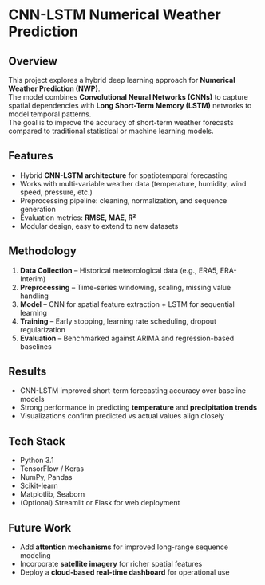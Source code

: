 # CNN-LSTM Numerical Weather Prediction

## Overview
This project explores a hybrid deep learning approach for **Numerical Weather Prediction (NWP)**.  
The model combines **Convolutional Neural Networks (CNNs)** to capture spatial dependencies with **Long Short-Term Memory (LSTM)** networks to model temporal patterns.  
The goal is to improve the accuracy of short-term weather forecasts compared to traditional statistical or machine learning models.  

## Features
- Hybrid **CNN-LSTM architecture** for spatiotemporal forecasting  
- Works with multi-variable weather data (temperature, humidity, wind speed, pressure, etc.)  
- Preprocessing pipeline: cleaning, normalization, and sequence generation  
- Evaluation metrics: **RMSE, MAE, R²**  
- Modular design, easy to extend to new datasets  

## Methodology
1. **Data Collection** – Historical meteorological data (e.g., ERA5, ERA-Interim)  
2. **Preprocessing** – Time-series windowing, scaling, missing value handling  
3. **Model** – CNN for spatial feature extraction + LSTM for sequential learning  
4. **Training** – Early stopping, learning rate scheduling, dropout regularization  
5. **Evaluation** – Benchmarked against ARIMA and regression-based baselines  

## Results
- CNN-LSTM improved short-term forecasting accuracy over baseline models  
- Strong performance in predicting **temperature** and **precipitation trends**  
- Visualizations confirm predicted vs actual values align closely  

## Tech Stack
- Python 3.1  
- TensorFlow / Keras  
- NumPy, Pandas  
- Scikit-learn  
- Matplotlib, Seaborn  
- (Optional) Streamlit or Flask for web deployment  

## Future Work
- Add **attention mechanisms** for improved long-range sequence modeling  
- Incorporate **satellite imagery** for richer spatial features  
- Deploy a **cloud-based real-time dashboard** for operational use  

